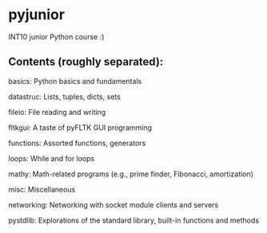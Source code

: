 pyjunior
========

INT10 junior Python course :)

Contents (roughly separated):
-----------------------------

basics: Python basics and fundamentals

datastruc: Lists, tuples, dicts, sets

fileio: File reading and writing

fltkgui: A taste of pyFLTK GUI programming

functions: Assorted functions, generators

loops: While and for loops

mathy: Math-related programs (e.g., prime finder, Fibonacci, amortization)

misc: Miscellaneous

networking: Networking with socket module clients and servers

pystdlib: Explorations of the standard library, built-in functions and methods
